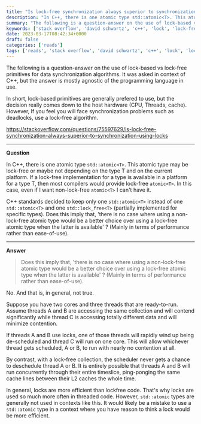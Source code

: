 ```yaml
---
title: "Is lock-free synchronization always superior to synchronization using locks?"
description: "In C++, there is one atomic type std::atomic<T>. This atomic type may be lock-free or maybe not depending on the type T and on the current platform. If a lock-free implementation for a type is available in a platform for a type T, then most compilers would..."
summary: "The following is a question-answer on the use of lock-based vs lock-free primitives for data synchronization algorithms. It was asked in context of C++, but the answer is mostly agnostic of the programming language in use."
keywords: ['stack overflow', 'david schwartz', 'c++', 'lock', 'lock-free', 'parallel programming']
date: 2023-03-17T08:42:34+0000
draft: false
categories: ['reads']
tags: ['reads', 'stack overflow', 'david schwartz', 'c++', 'lock', 'lock-free', 'parallel programming']
---
```


The following is a question-answer on the use of lock-based vs lock-free primitives for data synchronization algorithms. It was asked in context of C++, but the answer is mostly agnostic of the programming language in use.

In short, lock-based primitives are generally prefered to use, but the decision really comes down to the host hardware (CPU, Threads, cache). However, If you feel you will face synchronization problems such as deadlocks, use a lock-free algorithm.

https://stackoverflow.com/questions/75597629/is-lock-free-synchronization-always-superior-to-synchronization-using-locks

---

**Question**

In C++, there is one atomic type `std::atomic<T>`. This atomic type may be lock-free or maybe not depending on the type T and on the current platform. If a lock-free implementation for a type is available in a platform for a type T, then most compilers would provide lock-free `atomic<T>`. In this case, even if I want non-lock-free `atomic<T>` I can't have it.

C++ standards decided to keep only one `std::atomic<T>` instead of one `std::atomic<T>` and one `std::lock_free<T>` (partially implemented for specific types). Does this imply that, 'there is no case where using a non-lock-free atomic type would be a better choice over using a lock-free atomic type when the latter is available' ? (Mainly in terms of performance rather than ease-of-use).

---

**Answer**

> Does this imply that, 'there is no case where using a non-lock-free atomic type would be a better choice over using a lock-free atomic type when the latter is available' ? (Mainly in terms of performance rather than ease-of-use).

No. And that is, in general, not true.

Suppose you have two cores and three threads that are ready-to-run. Assume threads A and B are accessing the same collection and will contend significantly while thread C is accessing totally different data and will minimize contention.

If threads A and B use locks, one of those threads will rapidly wind up being de-scheduled and thread C will run on one core. This will allow whichever thread gets scheduled, A or B, to run with nearly no contention at all.

By contrast, with a lock-free collection, the scheduler never gets a chance to deschedule thread A or B. It is entirely possible that threads A and B will run concurrently through their entire timeslice, ping-ponging the same cache lines between their L2 caches the whole time.

In general, locks are more efficient than lockfree code. That's why locks are used so much more often in threaded code. However, `std::atomic` types are generally not used in contexts like this. It would likely be a mistake to use a `std::atomic` type in a context where you have reason to think a lock would be more efficient.